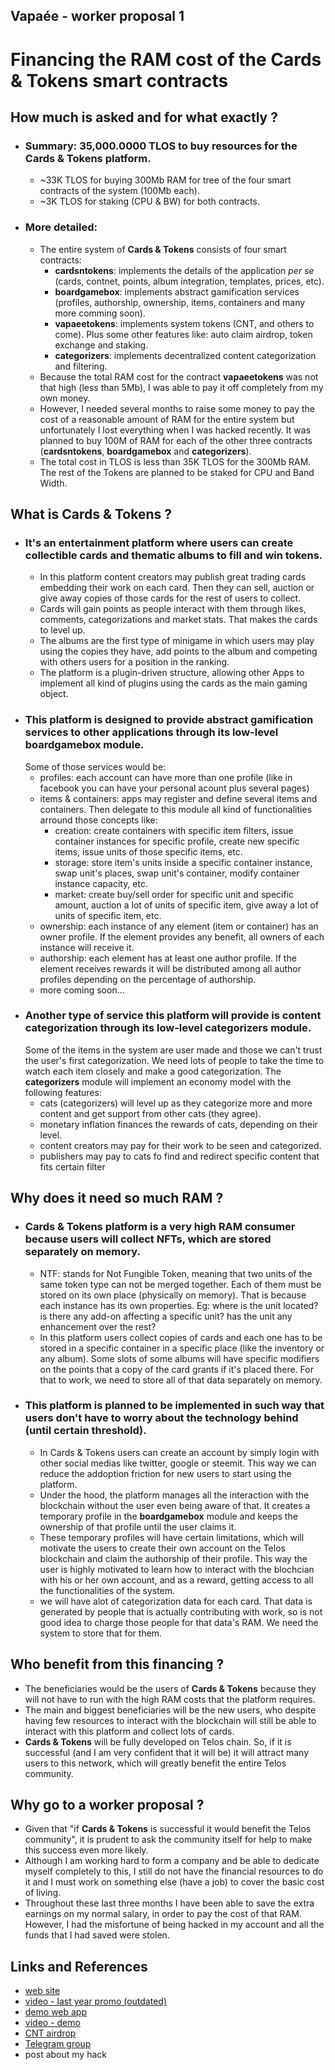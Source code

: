 Vapaée - worker proposal 1
------------------------

# Financing the RAM cost of the **Cards & Tokens** smart contracts

## How much is asked and for what exactly ?
  - ### Summary: 35,000.0000 TLOS to buy resources for the Cards & Tokens platform.
    - ~33K TLOS for buying 300Mb RAM for tree of the four smart contracts of the system (100Mb each).
    -  ~3K TLOS for staking (CPU & BW) for both contracts.
  - ### More detailed:  
    - The entire system of **Cards & Tokens** consists of four smart contracts:
        - **cardsntokens**: implements the details of the application *per se* (cards, contnet, points, album integration, templates, prices, etc).
        - **boardgamebox**: implements abstract gamification services (profiles, authorship, ownership, items, containers and many more comming soon).
        - **vapaeetokens**: implements system tokens (CNT, and others to come). Plus some other features like: auto claim airdrop, token exchange and staking.
        - **categorizers**: implements decentralized content categorization and filtering.
    - Because the total RAM cost for the contract **vapaeetokens** was not that high (less than 5Mb), I was able to pay it off completely from my own money.
    - However, I needed several months to raise some money to pay the cost of a reasonable amount of RAM for the entire system but unfortunately I lost everything when I was hacked recently. It was planned to buy 100M of RAM for each of the other three contracts (**cardsntokens**, **boardgamebox** and **categorizers**).
    - The total cost in TLOS is less than 35K TLOS for the 300Mb RAM. The rest of the Tokens are planned to be staked for CPU and Band Width.
## What is **Cards & Tokens** ?
  - ### It's an entertainment platform where users can create collectible cards and thematic albums to fill and win tokens.  
    - In this platform content creators may publish great trading cards embedding their work on each card. Then they can sell, auction or give away copies of those cards for the rest of users to collect.
    - Cards will gain points as people interact with them through likes, comments, categorizations and market stats. That makes the cards to level up.
    - The albums are the first type of minigame in which users may play using the copies they have, add points to the album and competing with others users for a position in the ranking.
    - The platform is a plugin-driven structure, allowing other Apps to implement all kind of plugins using the cards as the main gaming object.
  - ### This platform is designed to provide abstract gamification services to other applications through its low-level **boardgamebox** module.
    Some of those services would be:
    - profiles: each account can have more than one profile (like in facebook you can have your personal acount plus several pages)
    - items & containers: apps may register and define several items and containers. Then delegate to this module all kind of functionalities arround those concepts like:
      - creation: create containers with specific item filters, issue container instances for specific profile, create new specific items, issue units of those specific items, etc.
      - storage: store item's units inside a specific container instance, swap unit's places, swap unit's container, modify container instance capacity, etc.
      - market: create buy/sell order for specific unit and specific amount, auction a lot of units of specific item, give away a lot of units of specific item, etc.
    - ownership: each instance of any element (item or container) has an owner profile. If the element provides any benefit, all owners of each instance will receive it.
    - authorship: each element has at least one author profile. If the element receives rewards it will be distributed among all author profiles depending on the percentage of authorship.
    - more coming soon...
  - ### Another type of service this platform will provide is content categorization through its low-level **categorizers** module.   
    Some of the items in the system are user made and those we can't trust the user's first categorization. We need lots of people to take the time to watch each item closely and make a good categorization. The **categorizers** module will implement an economy model with the following features:
      - cats (categorizers) will level up as they categorize more and more content and get support from other cats (they agree).
      - monetary inflation finances the rewards of cats, depending on their level.
      - content creators may pay for their work to be seen and categorized.
      - publishers may pay to cats fo find and redirect specific content that fits certain filter
## Why does it need so much RAM ?
  - ### **Cards & Tokens** platform is a very high RAM consumer because users will collect NFTs, which are stored separately on memory.
    - NTF: stands for Not Fungible Token, meaning that two units of the same token type can not be merged together. Each of them must be stored on its own place (physically on memory). That is because each instance has its own properties.
    Eg: where is the unit located? is there any add-on affecting a specific unit? has the unit any enhancement over the rest?
    - In this platform users collect copies of cards and each one has to be stored in a specific container in a specific place (like the inventory or any album). Some slots of some albums will have specific modifiers on the points that a copy of the card grants if it's placed there. For that to work, we need to store all of that data separately on memory.
  - ### This platform is planned to be implemented in such way that users don't have to worry about the technology behind (until certain threshold).
    - In Cards & Tokens users can create an account by simply login with other social medias like twitter, google or steemit. This way we can reduce the addoption friction for new users to start using the platform.
    - Under the hood, the platform manages all the interaction with the blockchain without the user even being aware of that. It creates a temporary profile in the **boardgamebox** module and keeps the ownership of that profile until the user claims it.
    - These temporary profiles will have certain limitations, which will motivate the users to create their own account on the Telos blockchain and claim the authorship of their profile. This way the user is highly motivated to learn how to interact with the blochcian with his or her own account, and as a reward, getting access to all the functionalities of the system.
    - we will have alot of categorization data for each card. That data is generated by people that is actually contributing with work, so is not good idea to charge those people for that data's RAM. We need the system to store that for them.
## Who benefit from this financing ?
  - The beneficiaries would be the users of **Cards & Tokens** because they will not have to run with the high RAM costs that the platform requires.
  - The main and biggest beneficiaries will be the new users, who despite having few resources to interact with the blockchain will still be able to interact with this platform and collect lots of cards.
  - **Cards & Tokens** will be fully developed on Telos chain. So, if it is successful (and I am very confident that it will be) it will attract many users to this network, which will greatly benefit the entire Telos community.
## Why go to a worker proposal ?
  - Given that "if **Cards & Tokens** is successful it would benefit the Telos community", it is prudent to ask the community itself for help to make this success even more likely.
  - Although I am working hard to form a company and be able to dedicate myself completely to this, I still do not have the financial resources to do it and I must work on something else (have a job) to cover the basic cost of living.
  - Throughout these last three months I have been able to save the extra earnings on my normal salary, in order to pay the cost of that RAM. However, I had the misfortune of being hacked in my account and all the funds that I had saved were stolen.

## Links and References
  - [web site](http://cardsandtokens.com)
  - [video - last year promo (outdated)](https://www.youtube.com/watch?v=YSVJgKsSobA)
  - [demo web app](http://app.cardsandtokens.com/)
  - [video - demo](https://www.youtube.com/watch?v=jhL1KyifGEs)
  - [CNT airdrop](https://steemit.com/eos/@viterbo/cards-and-tokens-cnt-token-airdrop)
  - [Telegram group](https://t.me/cardsandtokens)
  - post about my hack
